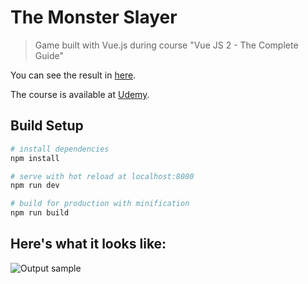 # The Monster Slayer

> Game built with Vue.js during course "Vue JS 2 - The Complete Guide"

You can see the result in [here](https://1obanov.github.io/The-Monster-Slayer/).

The course is available at [Udemy](https://www.udemy.com/vuejs-2-the-complete-guide/).

## Build Setup

``` bash
# install dependencies
npm install

# serve with hot reload at localhost:8080
npm run dev

# build for production with minification
npm run build
```



## Here's what it looks like:

![Output sample](https://github.com/1obanov/The-Monster-Slayer/blob/master/The-Monster-Slayer.gif)

